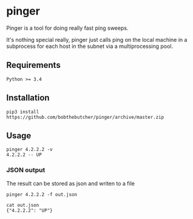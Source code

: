 # pinger
Pinger is a tool for doing really fast ping sweeps. 

It's nothing special really, pinger just calls ping on the 
local machine in a subprocess for each host in the subnet via 
a multiprocessing pool.

## Requirements
```
Python >= 3.4
```

## Installation
```
pip3 install https://github.com/bobthebutcher/pinger/archive/master.zip
```

## Usage
```
pinger 4.2.2.2 -v 
4.2.2.2 -- UP
```

### JSON output
The result can be stored as json and writen to a file
```
pinger 4.2.2.2 -f out.json

cat out.json 
{"4.2.2.2": "UP"}
```